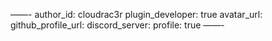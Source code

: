 ——-
author_id: cloudrac3r
plugin_developer: true
avatar_url:
github_profile_url:
discord_server:
profile: true
——-

